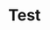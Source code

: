 # Test

<div id="famous-trees-datalist" class="hh-data-list mt-4"></div>

<script>
  new HHDataList({
    controlsAreSmall: { value: true, showConfig: true },
    id: 'famous-trees-datalist',
    queryParams: {
      fields: { name: 'fields' },
      filter: { name: 'filter' },
      order: { name: 'order' },
      page: { name: 'page' },
      limit: { name: 'limit', choices: [1, 3, 5, 10, 15, 20, 50, 100], default: 3, showConfig: true }
    },
    recordColWidth: { value: 'medium', showConfig: true },
    recordContentMode: { value: 'value', showConfig: true },
    recordFieldDefinitions: {
      managed: [
        { fieldName: 'id', isChecked: false }, 
        { fieldName: 'name', isEditable: true }, 
        { fieldName: 'species',
          transform: (v) => ({ url: v.link, title: v.text }),
          transformer: (v) => ({ url: v.link, title: v.text }),
          display: { type: 'link' }
        }, 
        { fieldName: 'description', colWidth: 'wide', 
          display: { type: 'text', rows: 3 }
        }, 
        { fieldName: 'city' },
        { fieldName: 'country',
          transform: async (v) => (await HHDataList.get(`http://localhost:8081/api/devportals/v1/countries/${v}`)).data.name,
          transformer: async (v) => (await HHDataList.get(`http://localhost:8081/api/devportals/v1/countries/${v}`)).data.name
        },
        { fieldName: 'coordinates', 
          transform: (v) => ({ 
            url: `https://www.google.com/maps/search/?api=1&query=${v.lat},${v.long}`, 
            title: `${v.lat}, ${v.long}` 
          }),
          transformer: (v) => ({ 
            url: `https://www.google.com/maps/search/?api=1&query=${v.lat},${v.long}`, 
            title: `${v.lat}, ${v.long}` 
          }),
          display: { type: 'link' }
        }, 
        { fieldName: 'birthYear',
          transform: (v) => `${ (new Date().getFullYear() - v).toLocaleString() }`,
          transformer: (v) => `${ (new Date().getFullYear() - v).toLocaleString() }`
        }, 
        { fieldName: 'height', 
          transform: (v) => v > 0 ? Math.round(v * 0.3048) : 'Unknown',
          transformer: (v) => v > 0 ? Math.round(v * 0.3048) : 'Unknown'
        }, 
        { fieldName: 'links', 
          transform: (v) => {
            const a = [];
            for (let i of v) { a.push({ url: i.link, title: i.text }); }
            return a;
          },
          transformer: (v) => {
            const a = [];
            for (let i of v) { a.push({ url: i.link, title: i.text }); }
            return a;
          },
          display: { type: 'link' }
        }
      ],
      transformed: [
        { label: 'ID', fieldNames: ['id'], isChecked: false }, 
        { label: 'Name', fieldNames: ['name'] }, 
        { label: 'Species', fieldNames: ['species'],
          transform: (v) => ({ url: v.link, title: v.text }),
          transformer: (v) => ({ url: v.link, title: v.text }),
          display: { type: 'link' }
        }, 
        { label: 'Description', fieldNames: ['description'], colWidth: 'wide', 
          display: { type: 'text', rows: 3 }
        }, 
        { label: 'Nearby City', fieldNames: ['city'] },
        { label: 'Country', fieldNames: ['country'],
          transform: async (v) => (await HHDataList.get(`http://localhost:8081/api/devportals/v1/countries/${v}`)).data.name,
          transformer: async (v) => (await HHDataList.get(`http://localhost:8081/api/devportals/v1/countries/${v}`)).data.name
        },
        { label: 'Coordinates', fieldNames: ['lat', 'long'], 
          transform: (v) => ({ 
            url: `https://www.google.com/maps/search/?api=1&query=${v.lat},${v.long}`, 
            title: `${v.lat}, ${v.long}` 
          }),
          transformer: (lat, long) => ({ 
            url: `https://www.google.com/maps/search/?api=1&query=${lat},${long}`, 
            title: `${lat}, ${long}` 
          }),
          display: { type: 'link' }
        }, 
        { label: 'Age (years)', fieldNames: ['birthYear'],
          transform: (v) => `${ (new Date().getFullYear() - v).toLocaleString() }`,
          transformer: (v) => `${ (new Date().getFullYear() - v).toLocaleString() }`
        }, 
        { label: 'Height (meters)', fieldNames: ['height'], 
          transform: (v) => v > 0 ? Math.round(v * 0.3048) : 'Unknown',
          transformer: (v) => v > 0 ? Math.round(v * 0.3048) : 'Unknown'
        }, 
        { label: 'Links', fieldNames: ['links'], 
          transform: (v) => {
            const a = [];
            for (let i of v) { a.push({ url: i.link, title: i.text }); }
            return a;
          },
         transformer: (v) => {
            const a = [];
            for (let i of v) { a.push({ url: i.link, title: i.text }); }
            return a;
          },
          display: { type: 'link' }
        }
      ]
    },
    recordIdField: 'id',
    recordParity: { value: true, showConfig: true },
    recordProcessingMode: { showConfig: true },
    recordsAreExpanded: { value: false, showConfig: true },
    recordsAreNumbered: { value: true, showConfig: true },
    recordsAreUniform: { value: true, fieldValue: 'No data', showConfig: true },
    recordTitle: { fields: ['name'], format: (f, r) => `${r[f[0]]}` },
    reportError: (title, detail) => { reportError(title, detail); },
    reportInfo: (title, detail) => { reportInfo(title, detail); },
    reportQueryParams: { showConfig: true },
    reportRecordFieldDefinitions: { showConfig: true },
    reportRequests: { value: false, showConfig: true },
    reportTheme: { showConfig: true },
    responseHelper: {
      record: (res) => res.data,
      records: (res) => res.data.records,
      numPages: (res, limit) => res.data.metadata.numTotalPages,
      numResponseRecords: (res) => res.data.metadata.numResponseRecords,
      numMatchedRecords: (res) => res.data.metadata.numFilteredRecords,
      numTotalRecords: (res) => res.data.metadata.numTotalRecords
    },
    selectableFieldColWidth: 'narrow',
    tabDescriptions: {
      home: 'This is the home description.',
      search: 'This is the search description.',
      fields: 'This is the fields description.',
      created: 'This is the created description.',
      tools: 'This is the tools description.',
      config: 'This is the config description.',
      new: 'This is the new description.',
    },
    tabsHaveDescriptions: { value: true, showConfig: false },
    themeName: { value: 'dodger blue', showConfig: true },
    // themeFromPaletteName: {
    //   paletteName: 'dodger blue',
    //   newThemeName: 'My Theme',
    //   overrides: {
    //     configTitleColor: 'blue'
    //   }      
    // },
    url: `${getDomain()}/api/famous/v1/trees`,
  });
</script>
